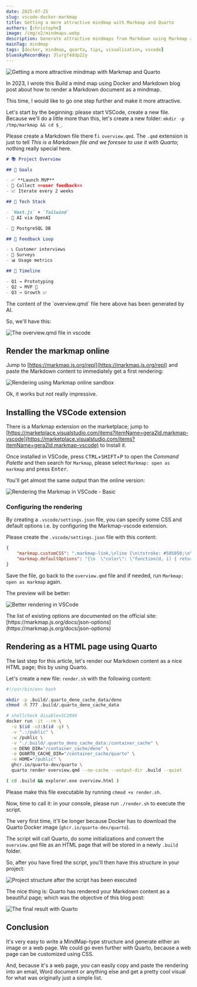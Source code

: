 ```yaml
---
date: 2025-07-25
slug: vscode-docker-markmap
title: Getting a more attractive mindmap with Markmap and Quarto
authors: [christophe]
image: /img/v2/mindmaps.webp
description: Generate attractive mindmaps from Markdown using Markmap and customize them in VSCode. Render the final, beautiful HTML result with Quarto and Docker.
mainTag: mindmap
tags: [docker, mindmap, quarto, tips, visualisation, vscode]
blueskyRecordKey: 3lurgf4ddp22y
---
```

![Getting a more attractive mindmap with Markmap and Quarto](/img/v2/mindmaps.webp)

In 2023, I wrote this <Link to="/blog/docker-mindmap">Build a mind map using Docker and Markdown</Link> blog post about how to render a Markdown document as a mindmap.

This time, I would like to go one step further and make it more attractive.

<!-- truncate -->

Let's start by the beginning: please start VSCode, create a new file. Because we'll do a little more than this, let's create a new folder: `mkdir -p /tmp/markmap && cd $_`.

Please create a Markdown file there f.i. `overview.qmd`.  The `.qmd` extension is just to tell *This is a Markdown file and we foresee to use it with Quarto*; nothing really special here.

<Snippet filename="overview.qmd">

```Markdown
# 📚 Project Overview

## 🚀 Goals

- ✅ **Launch MVP**
- 🌱 Collect ==user feedback==
- 📈 Iterate every 2 weeks

## 🧰 Tech Stack

- `Next.js` + `Tailwind`
- 🧠 AI via OpenAI

- 🐘 PostgreSQL DB

## 🔁 Feedback Loop

- 📞 Customer interviews
- 📝 Surveys
- 📊 Usage metrics

## 📅 Timeline

- Q1 → Prototyping
- Q2 → MVP 🚢
- Q3 → Growth 📈
```

</Snippet>

<AlertBox variant="note" title="">
The content of the `overview.qmd` file here above has been generated by AI.

</AlertBox>

So, we'll have this:

![The overview.qmd file in vscode](./images/overview_qmd.png)

## Render the markmap online

Jump to [https://markmap.js.org/repl](https://markmap.js.org/repl) and paste the Markdown content to immediately get a first rendering:

![Rendering using Markmap online sandbox](./images/markmap_online.png)

Ok, it works but not really impressive.

## Installing the VSCode extension

There is a Markmap extension on the marketplace; jump to [https://marketplace.visualstudio.com/items?itemName=gera2ld.markmap-vscode](https://marketplace.visualstudio.com/items?itemName=gera2ld.markmap-vscode) to Install it.

Once installed in VSCode, press <kbd>CTRL</kbd>+<kbd>SHIFT</kbd>+<kbd>P</kbd> to open the *Command Palette* and then search for `Markmap`, please select `Markmap: open as markmap` and press <kbd>Enter</kbd>.

You'll get almost the same output than the online version:

![Rendering the Markmap in VSCode - Basic](./images/extension_rendering_basic.png)

### Configuring the rendering

By creating a `.vscode/settings.json` file, you can specify some CSS and default options i.e. by configuring the Markmap-vscode extension.

Please create the `.vscode/settings.json` file with this content:

<Snippet filename="overview.qmd">

```json
{
    "markmap.customCSS": ".markmap-link,\nline {\n\tstroke: #505050;\n\tstroke-width: 1.5px;\n}\n.markmap-node > circle {\n\tstroke: #202020;\n\tstroke-width: 1.5px;\n\tr: 6px;\n\tfill: #242424;\n}\n\n.markmap-foreign a {\n\ttext-decoration: none;\n\tcolor: #bbbbbb !important;\n}\n\n.markmap-highlight rect {\n\t/* fill: #303030 !important; */\n\tfill: transparent !important;\n\ttransform: scale(0.84, 0.7) !important;\n\ttransform-origin: center !important;\n\ttransform-box: fill-box;\n\ttransform-origin: center;\n}",
    "markmap.defaultOptions": "{\n  \"color\": \"function(d, i) { return d3.interpolateRainbow(i / 10); }\",\n  \"nodeFont\": \"20px 'Segoe UI', 'Helvetica Neue', sans-serif\",\n  \"spacingVertical\": 40,\n  \"spacingHorizontal\": 140,\n  \"initialExpandLevel\": -1,\n  \"duration\": 1000,\n  \"paddingX\": 10,\n  \"paddingY\": 10\n}"
}
```

</Snippet>

Save the file, go back to the `overview.qmd` file and if needed, run `Markmap: open as markmap` again.

The preview will be better:

![Better rendering in VSCode](./images/extension_rendering_advanced.png)

<AlertBox variant="info" title="Read the doc">
The list of existing options are documented on the official site: [https://markmap.js.org/docs/json-options](https://markmap.js.org/docs/json-options)

</AlertBox>

## Rendering as a HTML page using Quarto

The last step for this article, let's render our Markdown content as a nice HTML page; this by using Quarto.

Let's create a new file: `render.sh` with the following content:

<Snippet filename="render.sh">

```bash
#!/usr/bin/env bash

mkdir -p .build/.quarto_deno_cache_data/deno
chmod -R 777 .build/.quarto_deno_cache_data

# shellcheck disable=SC2046
docker run -it --rm \
  -u $(id -u):$(id -g) \
  -v ".:/public" \
  -w /public \
  -v "./.build/.quarto_deno_cache_data:/container_cache" \
  -e DENO_DIR="/container_cache/deno" \
  -e QUARTO_CACHE_DIR="/container_cache/quarto" \
  -e HOME="/public" \
  ghcr.io/quarto-dev/quarto \
  quarto render overview.qmd --no-cache --output-dir .build --quiet

( cd .build && explorer.exe overview.html )
```

</Snippet>

Please make this file executable by running `chmod +x render.sh`.

Now, time to call it: in your console, please run `./render.sh` to execute the script.

The very first time, it'll be longer because Docker has to download the Quarto Docker image (`ghcr.io/quarto-dev/quarto`).

The script will call Quarto, do some initializations and convert the `overview.qmd` file as an HTML page that will be stored in a newly `.build` folder.

So, after you have fired the script, you'll then have this structure in your project:

![Project structure after the script has been executed](./images/project_structure.png)

The nice thing is: Quarto has rendered your Markdown content as a beautiful page; which was the objective of this blog post:

![The final result with Quarto](./images/final_result_quarto.png)

## Conclusion

It's very easy to write a MindMap-type structure and generate either an image or a web page. We could go even further with Quarto, because a web page can be customized using CSS.

And, because it's a web page, you can easily copy and paste the rendering into an email, Word document or anything else and get a pretty cool visual for what was originally just a simple list.
